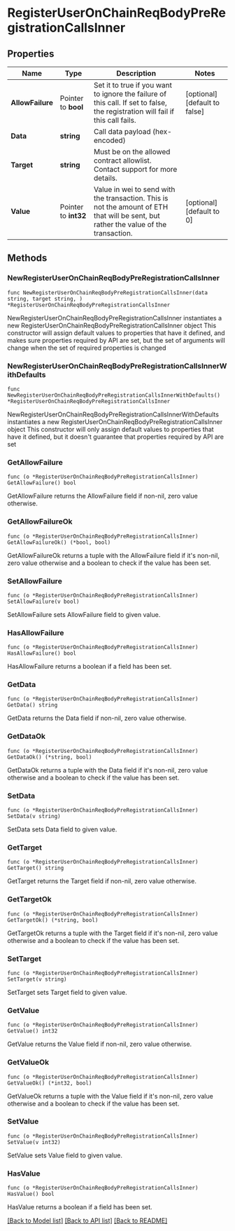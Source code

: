 # RegisterUserOnChainReqBodyPreRegistrationCallsInner

## Properties

Name | Type | Description | Notes
------------ | ------------- | ------------- | -------------
**AllowFailure** | Pointer to **bool** | Set it to true if you want to ignore the failure of this call. If set to false, the registration will fail if this call fails. | [optional] [default to false]
**Data** | **string** | Call data payload (hex-encoded) | 
**Target** | **string** | Must be on the allowed contract allowlist. Contact support for more details. | 
**Value** | Pointer to **int32** | Value in wei to send with the transaction. This is not the amount of ETH that will be sent, but rather the value of the transaction. | [optional] [default to 0]

## Methods

### NewRegisterUserOnChainReqBodyPreRegistrationCallsInner

`func NewRegisterUserOnChainReqBodyPreRegistrationCallsInner(data string, target string, ) *RegisterUserOnChainReqBodyPreRegistrationCallsInner`

NewRegisterUserOnChainReqBodyPreRegistrationCallsInner instantiates a new RegisterUserOnChainReqBodyPreRegistrationCallsInner object
This constructor will assign default values to properties that have it defined,
and makes sure properties required by API are set, but the set of arguments
will change when the set of required properties is changed

### NewRegisterUserOnChainReqBodyPreRegistrationCallsInnerWithDefaults

`func NewRegisterUserOnChainReqBodyPreRegistrationCallsInnerWithDefaults() *RegisterUserOnChainReqBodyPreRegistrationCallsInner`

NewRegisterUserOnChainReqBodyPreRegistrationCallsInnerWithDefaults instantiates a new RegisterUserOnChainReqBodyPreRegistrationCallsInner object
This constructor will only assign default values to properties that have it defined,
but it doesn't guarantee that properties required by API are set

### GetAllowFailure

`func (o *RegisterUserOnChainReqBodyPreRegistrationCallsInner) GetAllowFailure() bool`

GetAllowFailure returns the AllowFailure field if non-nil, zero value otherwise.

### GetAllowFailureOk

`func (o *RegisterUserOnChainReqBodyPreRegistrationCallsInner) GetAllowFailureOk() (*bool, bool)`

GetAllowFailureOk returns a tuple with the AllowFailure field if it's non-nil, zero value otherwise
and a boolean to check if the value has been set.

### SetAllowFailure

`func (o *RegisterUserOnChainReqBodyPreRegistrationCallsInner) SetAllowFailure(v bool)`

SetAllowFailure sets AllowFailure field to given value.

### HasAllowFailure

`func (o *RegisterUserOnChainReqBodyPreRegistrationCallsInner) HasAllowFailure() bool`

HasAllowFailure returns a boolean if a field has been set.

### GetData

`func (o *RegisterUserOnChainReqBodyPreRegistrationCallsInner) GetData() string`

GetData returns the Data field if non-nil, zero value otherwise.

### GetDataOk

`func (o *RegisterUserOnChainReqBodyPreRegistrationCallsInner) GetDataOk() (*string, bool)`

GetDataOk returns a tuple with the Data field if it's non-nil, zero value otherwise
and a boolean to check if the value has been set.

### SetData

`func (o *RegisterUserOnChainReqBodyPreRegistrationCallsInner) SetData(v string)`

SetData sets Data field to given value.


### GetTarget

`func (o *RegisterUserOnChainReqBodyPreRegistrationCallsInner) GetTarget() string`

GetTarget returns the Target field if non-nil, zero value otherwise.

### GetTargetOk

`func (o *RegisterUserOnChainReqBodyPreRegistrationCallsInner) GetTargetOk() (*string, bool)`

GetTargetOk returns a tuple with the Target field if it's non-nil, zero value otherwise
and a boolean to check if the value has been set.

### SetTarget

`func (o *RegisterUserOnChainReqBodyPreRegistrationCallsInner) SetTarget(v string)`

SetTarget sets Target field to given value.


### GetValue

`func (o *RegisterUserOnChainReqBodyPreRegistrationCallsInner) GetValue() int32`

GetValue returns the Value field if non-nil, zero value otherwise.

### GetValueOk

`func (o *RegisterUserOnChainReqBodyPreRegistrationCallsInner) GetValueOk() (*int32, bool)`

GetValueOk returns a tuple with the Value field if it's non-nil, zero value otherwise
and a boolean to check if the value has been set.

### SetValue

`func (o *RegisterUserOnChainReqBodyPreRegistrationCallsInner) SetValue(v int32)`

SetValue sets Value field to given value.

### HasValue

`func (o *RegisterUserOnChainReqBodyPreRegistrationCallsInner) HasValue() bool`

HasValue returns a boolean if a field has been set.


[[Back to Model list]](../README.md#documentation-for-models) [[Back to API list]](../README.md#documentation-for-api-endpoints) [[Back to README]](../README.md)


